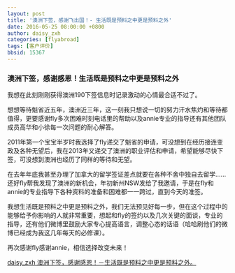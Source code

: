 ```yaml
---
layout: post
title: '澳洲下签，感谢飞出国！- 生活既是预料之中更是预料之外'
date: 2016-05-25 08:00:00 +0800
author: daisy_zxh
categories: [flyabroad]
tags: [客户评价]
bbsid: 15367
---
```


### 澳洲下签，感谢感恩！生活既是预料之中更是预料之外

我想在此刻刚刚获得澳洲190下签信息时记录激动的心情最合适不过了。

想想等待魁省近五年，澳洲近三年，这一刻我只想说一切的努力汗水焦灼和等待都值得，更要感谢fly多次困难时刻电话里的帮助以及annie专业的指导还有其他团队成员高华和小徐每一次问题的耐心解答。

2011年第一个宝宝半岁时我选择了fly递交了魁省的申请，可没想到在经历接连变政及各种无望后，我在2013年又递交了澳洲的职业评估和申请，希望能够尽快下签，可没想到澳洲也经历了同样的等待和无望。

在去年年底我甚至办理了加拿大的留学签证差点就要在各种不舍中独自去留学......还好fly帮我发现了澳洲的新机会，年初新州NSW发给了我邀请，于是在fly和annie的专业指导下各种资料的准备和困难都一一跨过，直到今天的准签。

我想生活既是预料之中更是预料之外，我们无法预见好每一步，但在这个过程中的能够给予你影响的人就非常重要，想起和fly的签约以及几次关键的面谈，专业的指导，还有他们微博里鼓励大家专心提高语言，调整心态的话语（哈哈刷他们的微博已经成为我这几年每天的必修课）。

再次感谢fly感谢annie，相信选择改变未来！

[daisy_zxh 澳洲下签，感谢感恩！－生活既是预料之中更是预料之外。](https://bbs.fcgvisa.com/t/topic/15367)
